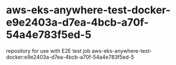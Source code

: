 # aws-eks-anywhere-test-docker-e9e2403a-d7ea-4bcb-a70f-54a4e783f5ed-5
repository for use with E2E test job aws-eks-anywhere-test-docker:e9e2403a-d7ea-4bcb-a70f-54a4e783f5ed-5
